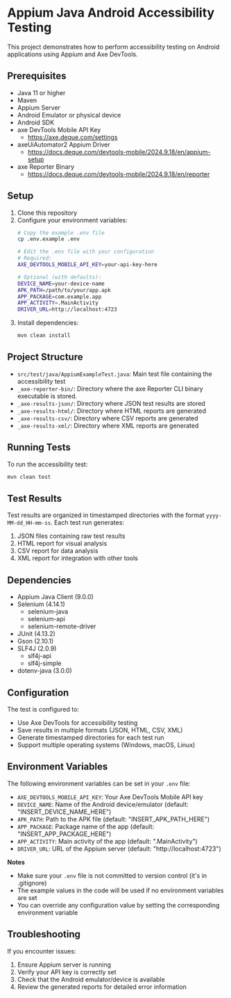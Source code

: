 # Appium Java Android Accessibility Testing

This project demonstrates how to perform accessibility testing on Android applications using Appium and Axe DevTools.

## Prerequisites

- Java 11 or higher
- Maven
- Appium Server
- Android Emulator or physical device
- Android SDK
- axe DevTools Mobile API Key
  - https://axe.deque.com/settings
- axeUiAutomator2 Appium Driver
  - https://docs.deque.com/devtools-mobile/2024.9.18/en/appium-setup
- axe Reporter Binary
  - https://docs.deque.com/devtools-mobile/2024.9.18/en/reporter


## Setup

1. Clone this repository
2. Configure your environment variables:
   ```bash
   # Copy the example .env file
   cp .env.example .env
   
   # Edit the .env file with your configuration
   # Required:
   AXE_DEVTOOLS_MOBILE_API_KEY=your-api-key-here
   
   # Optional (with defaults):
   DEVICE_NAME=your-device-name
   APK_PATH=/path/to/your/app.apk
   APP_PACKAGE=com.example.app
   APP_ACTIVITY=.MainActivity
   DRIVER_URL=http://localhost:4723
   ```
3. Install dependencies:
   ```bash
   mvn clean install
   ```

## Project Structure

- `src/test/java/AppiumExampleTest.java`: Main test file containing the accessibility test
- `_axe-reporter-bin/`: Directory where the axe Reporter CLI binary executable is stored.
- `_axe-results-json/`: Directory where JSON test results are stored
- `_axe-results-html/`: Directory where HTML reports are generated
- `_axe-results-csv/`: Directory where CSV reports are generated
- `_axe-results-xml/`: Directory where XML reports are generated

## Running Tests

To run the accessibility test:

```bash
mvn clean test
```

## Test Results

Test results are organized in timestamped directories with the format `yyyy-MM-dd_HH-mm-ss`. Each test run generates:

1. JSON files containing raw test results
2. HTML report for visual analysis
3. CSV report for data analysis
4. XML report for integration with other tools

## Dependencies

- Appium Java Client (9.0.0)
- Selenium (4.14.1)
  - selenium-java
  - selenium-api
  - selenium-remote-driver
- JUnit (4.13.2)
- Gson (2.10.1)
- SLF4J (2.0.9)
  - slf4j-api
  - slf4j-simple
- dotenv-java (3.0.0)
  
  
## Configuration

The test is configured to:
- Use Axe DevTools for accessibility testing
- Save results in multiple formats (JSON, HTML, CSV, XML)
- Generate timestamped directories for each test run
- Support multiple operating systems (Windows, macOS, Linux)

## Environment Variables

The following environment variables can be set in your `.env` file:

- `AXE_DEVTOOLS_MOBILE_API_KEY`: Your Axe DevTools Mobile API key
- `DEVICE_NAME`: Name of the Android device/emulator (default: "INSERT_DEVICE_NAME_HERE")
- `APK_PATH`: Path to the APK file (default: "INSERT_APK_PATH_HERE")
- `APP_PACKAGE`: Package name of the app (default: "INSERT_APP_PACKAGE_HERE")
- `APP_ACTIVITY`: Main activity of the app (default: ".MainActivity")
- `DRIVER_URL`: URL of the Appium server (default: "http://localhost:4723")

**Notes**
- Make sure your `.env` file is not committed to version control (it's in .gitignore)
- The example values in the code will be used if no environment variables are set
- You can override any configuration value by setting the corresponding environment variable 

## Troubleshooting

If you encounter issues:
1. Ensure Appium server is running
2. Verify your API key is correctly set
3. Check that the Android emulator/device is available
4. Review the generated reports for detailed error information
